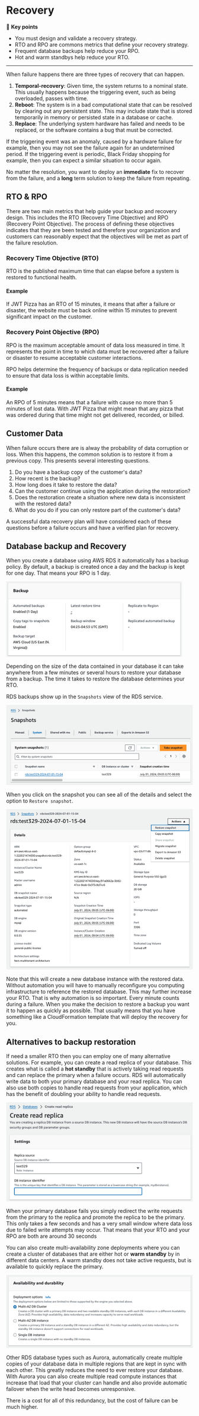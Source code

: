 # Recovery

🔑 **Key points**

- You must design and validate a recovery strategy.
- RTO and RPO are commons metrics that define your recovery strategy.
- Frequent database backups help reduce your RPO.
- Hot and warm standbys help reduce your RTO.

---

When failure happens there are three types of recovery that can happen.

1. **Temporal-recovery**: Given time, the system returns to a nominal state. This usually happens because the triggering event, such as being overloaded, passes with time.
1. **Reboot**: The system is in a bad computational state that can be resolved by clearing out any persistent state. This may include state that is stored temporarily in memory or persisted state in a database or cache.
1. **Replace**: The underlying system hardware has failed and needs to be replaced, or the software contains a bug that must be corrected.

If the triggering event was an anomaly, caused by a hardware failure for example, then you may not see the failure again for an undetermined period. If the triggering event is periodic, Black Friday shopping for example, then you can expect a similar situation to occur again.

No matter the resolution, you want to deploy an **immediate** fix to recover from the failure, and a **long** term solution to keep the failure from repeating.

## RTO & RPO

There are two main metrics that help guide your backup and recovery design. This includes the RTO (Recovery Time Objective) and RPO (Recovery Point Objective). The process of defining these objectives indicates that they are been tested and therefore your organization and customers can reasonably expect that the objectives will be met as part of the failure resolution.

### Recovery Time Objective (RTO)

RTO is the published maximum time that can elapse before a system is restored to functional health.

#### Example

If JWT Pizza has an RTO of 15 minutes, it means that after a failure or disaster, the website must be back online within 15 minutes to prevent significant impact on the customer.

### Recovery Point Objective (RPO)

RPO is the maximum acceptable amount of data loss measured in time. It represents the point in time to which data must be recovered after a failure or disaster to resume acceptable customer interactions.

RPO helps determine the frequency of backups or data replication needed to ensure that data loss is within acceptable limits.

#### Example

An RPO of 5 minutes means that a failure with cause no more than 5 minutes of lost data. With JWT Pizza that might mean that any pizza that was ordered during that time might not get delivered, recorded, or billed.

## Customer Data

When failure occurs there are is alway the probability of data corruption or loss. When this happens, the common solution is to restore it from a previous copy. This presents several interesting questions.

1. Do you have a backup copy of the customer's data?
1. How recent is the backup?
1. How long does it take to restore the data?
1. Can the customer continue using the application during the restoration?
1. Does the restoration create a situation where new data is inconsistent with the restored data?
1. What do you do if you can only restore part of the customer's data?

A successful data recovery plan will have considered each of these questions before a failure occurs and have a verified plan for recovery.

## Database backup and Recovery

When you create a database using AWS RDS it automatically has a backup policy. By default, a backup is created once a day and the backup is kept for one day. That means your RPO is 1 day.

![Database backup](databaseBackup.png)

Depending on the size of the data contained in your database it can take anywhere from a few minutes or several hours to restore your database from a backup. The time it takes to restore the database determines your RTO.

RDS backups show up in the `Snapshots` view of the RDS service.

![Snapshots](snapshots.png)

When you click on the snapshot you can see all of the details and select the option to `Restore snapshot`.

![Restore snapshot](restoreSnapshot.png)

Note that this will create a new database instance with the restored data. Without automation you will have to manually reconfigure you computing infrastructure to reference the restored database. This may further increase your RTO. That is why automation is so important. Every minute counts during a failure. When you make the decision to restore a backup you want it to happen as quickly as possible. That usually means that you have something like a CloudFormation template that will deploy the recovery for you.

## Alternatives to backup restoration

If need a smaller RTO then you can employ one of many alternative solutions. For example, you can create a read replica of your database. This creates what is called a **hot standby** that is actively taking read requests and can replace the primary when a failure occurs. RDS will automatically write data to both your primary database and your read replica. You can also use both copies to handle read requests from your application, which has the benefit of doubling your ability to handle read requests.

![Read replica](readReplica.png)

When your primary database fails you simply redirect the write requests from the primary to the replica and promote the replica to be the primary. This only takes a few seconds and has a very small window where data loss due to failed write attempts may occur. That means that your RTO and your RPO are both are around 30 seconds

You can also create multi-availability zone deployments where you can create a cluster of databases that are either hot or **warm standby** by in different data centers. A warm standby does not take active requests, but is available to quickly replace the primary.

![Availability and durability](availabilityAndDurability.png)

Other RDS database types such as Aurora, automatically create multiple copies of your database data in multiple regions that are kept in sync with each other. This greatly reduces the need to ever restore your database. With Aurora you can also create multiple read compute instances that increase that load that your cluster can handle and also provide automatic failover when the write head becomes unresponsive.

There is a cost for all of this redundancy, but the cost of failure can be much higher.
